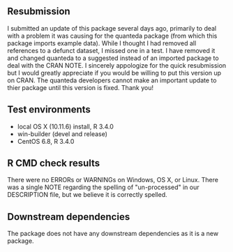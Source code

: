 ## Resubmission
I submitted an update of this package several days ago, primarily to deal with a problem it was causing for the quanteda package (from which this package imports example data). While I thought I had removed all references to a defunct dataset, I missed one in a test. I have removed it and changed quanteda to a suggested instead of an imported package to deal with the CRAN NOTE. I sincerely appologize for the quick resubmission but I would greatly appreciate if you would be willing to put this version up on CRAN. The quanteda developers cannot make an important update to thier package until this version is fixed. Thank you!

## Test environments
* local OS X (10.11.6) install, R 3.4.0
* win-builder (devel and release)
* CentOS 6.8, R 3.4.0

## R CMD check results
There were no ERRORs or WARNINGs on Windows, OS X, or Linux. There was a single NOTE regarding the spelling of "un-processed" in our DESCRIPTION file, but we believe it is correctly spelled. 

## Downstream dependencies
The package does not have any downstream dependencies as it is a new package. 


